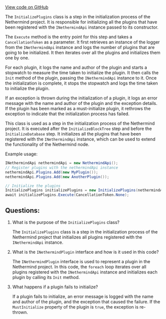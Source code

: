 [View code on GitHub](https://github.com/nethermindeth/nethermind/Nethermind.Init/Steps/InitializePlugins.cs)

The `InitializePlugins` class is a step in the initialization process of the Nethermind project. It is responsible for initializing all the plugins that have been registered with the `INethermindApi` instance passed to its constructor. 

The `Execute` method is the entry point for this step and takes a `CancellationToken` as a parameter. It first retrieves an instance of the logger from the `INethermindApi` instance and logs the number of plugins that are going to be initialized. It then iterates over all the plugins and initializes them one by one. 

For each plugin, it logs the name and author of the plugin and starts a stopwatch to measure the time taken to initialize the plugin. It then calls the `Init` method of the plugin, passing the `INethermindApi` instance to it. Once the initialization is complete, it stops the stopwatch and logs the time taken to initialize the plugin. 

If an exception is thrown during the initialization of a plugin, it logs an error message with the name and author of the plugin and the exception details. If the plugin has been marked as a must-initialize plugin, it rethrows the exception to indicate that the initialization process has failed.

This class is used as a step in the initialization process of the Nethermind project. It is executed after the `InitializeBlockTree` step and before the `InitializeDatabase` step. It initializes all the plugins that have been registered with the `INethermindApi` instance, which can be used to extend the functionality of the Nethermind node. 

Example usage:

```csharp
INethermindApi nethermindApi = new NethermindApi();
// Register plugins with the nethermindApi instance
nethermindApi.Plugins.Add(new MyPlugin());
nethermindApi.Plugins.Add(new AnotherPlugin());

// Initialize the plugins
InitializePlugins initializePlugins = new InitializePlugins(nethermindApi);
await initializePlugins.Execute(CancellationToken.None);
```
## Questions: 
 1. What is the purpose of the `InitializePlugins` class?
    
    The `InitializePlugins` class is a step in the initialization process of the Nethermind project that initializes all plugins registered with the `INethermindApi` instance.

2. What is the `INethermindPlugin` interface and how is it used in this code?
    
    The `INethermindPlugin` interface is used to represent a plugin in the Nethermind project. In this code, the `foreach` loop iterates over all plugins registered with the `INethermindApi` instance and initializes each plugin by calling its `Init` method.

3. What happens if a plugin fails to initialize?
    
    If a plugin fails to initialize, an error message is logged with the name and author of the plugin, and the exception that caused the failure. If the `MustInitialize` property of the plugin is `true`, the exception is re-thrown.
